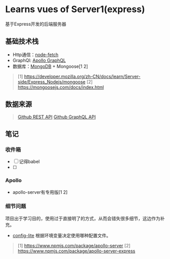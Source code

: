 # Learns vues of Server1(express)
基于Express开发的后端服务器

## 基础技术栈
+ Http通信：[node-fetch](https://www.npmjs.com/package/node-fetch#features)
+ GraphQl: [Apollo GraphQL](https://www.apollographql.com/docs/)
+ 数据库：[MongoDB]() + Mongoose[1 2]

> [1] https://developer.mozilla.org/zh-CN/docs/learn/Server-side/Express_Nodejs/mongoose
> [2] https://mongoosejs.com/docs/index.html

## 数据来源
> [Github REST API](https://docs.github.com/cn/rest)
> [Github GraphQL API](https://docs.github.com/cn/graphql)
> 

## 笔记
### 收件箱
- [ ] 记得babel
- [ ] 
### Apollo
+ apollo-server有专用版[1 2]

### 细节问题
项目出于学习目的，使用过于直接明了的方式，从而会错失很多细节，这边作为补充。

+ [config-lite](https://www.npmjs.com/package/config-lite) 根据环境变量决定使用哪种配置文件。



> [1] https://www.npmjs.com/package/apollo-server
> [2] https://www.npmjs.com/package/apollo-server-express
